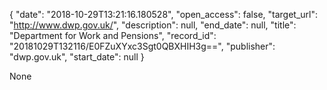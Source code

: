 {
  "date": "2018-10-29T13:21:16.180528", 
  "open_access": false, 
  "target_url": "http://www.dwp.gov.uk/", 
  "description": null, 
  "end_date": null, 
  "title": "Department for Work and Pensions", 
  "record_id": "20181029T132116/E0FZuXYxc3Sgt0QBXHIH3g==", 
  "publisher": "dwp.gov.uk", 
  "start_date": null
}

None